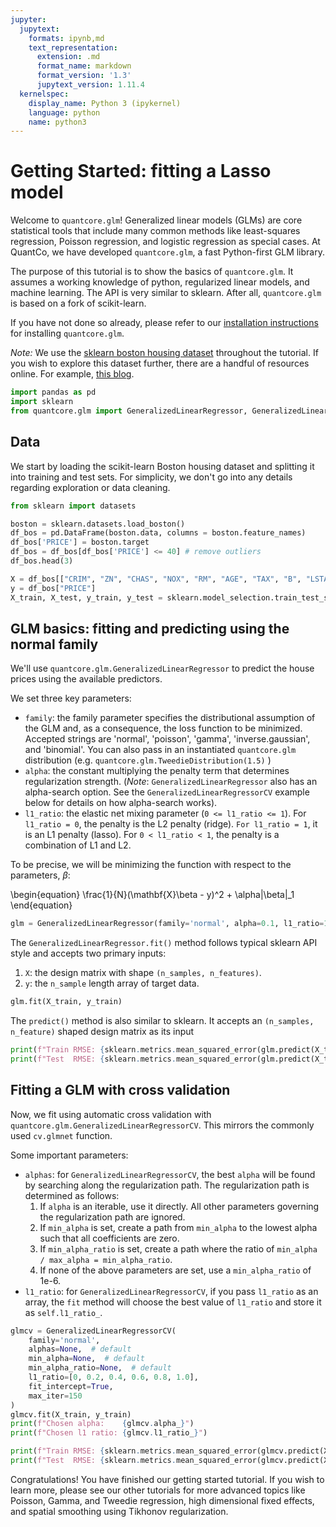 ```yaml
---
jupyter:
  jupytext:
    formats: ipynb,md
    text_representation:
      extension: .md
      format_name: markdown
      format_version: '1.3'
      jupytext_version: 1.11.4
  kernelspec:
    display_name: Python 3 (ipykernel)
    language: python
    name: python3
---
```


# Getting Started: fitting a Lasso model 

Welcome to `quantcore.glm`! Generalized linear models (GLMs) are core statistical tools that include many common methods like least-squares regression, Poisson regression, and logistic regression as special cases. At QuantCo, we have developed `quantcore.glm`, a fast Python-first GLM library.

The purpose of this tutorial is to show the basics of `quantcore.glm`. It assumes a working knowledge of python, regularized linear models, and machine learning. The API is very similar to sklearn. After all, `quantcore.glm` is based on a fork of scikit-learn.

If you have not done so already, please refer to our [installation instructions](../install.rst) for installing `quantcore.glm`.

*Note:* We use the [sklearn boston housing dataset](https://scikit-learn.org/stable/modules/generated/sklearn.datasets.load_boston.html) throughout the tutorial. If you wish to explore this dataset further, there are a handful of resources online. For example, [this blog](https://medium.com/@amitg0161/sklearn-linear-regression-tutorial-with-boston-house-dataset-cde74afd460a).
<!-- #endregion -->

```python
import pandas as pd
import sklearn
from quantcore.glm import GeneralizedLinearRegressor, GeneralizedLinearRegressorCV
```

## Data

We start by loading the scikit-learn Boston housing dataset and splitting it into training and test sets. For simplicity, we don't go into any details regarding exploration or data cleaning.

```python
from sklearn import datasets

boston = sklearn.datasets.load_boston()
df_bos = pd.DataFrame(boston.data, columns = boston.feature_names)
df_bos['PRICE'] = boston.target
df_bos = df_bos[df_bos['PRICE'] <= 40] # remove outliers
df_bos.head(3)
```

```python
X = df_bos[["CRIM", "ZN", "CHAS", "NOX", "RM", "AGE", "TAX", "B", "LSTAT"]]
y = df_bos["PRICE"]
X_train, X_test, y_train, y_test = sklearn.model_selection.train_test_split(X, y, test_size = 0.1, random_state=5)
```

## GLM basics: fitting and predicting using the normal family

We'll use `quantcore.glm.GeneralizedLinearRegressor` to predict the house prices using the available predictors. 

We set three key parameters:

- `family`: the family parameter specifies the distributional assumption of the GLM and, as a consequence, the loss function to be minimized. Accepted strings are 'normal', 'poisson', 'gamma', 'inverse.gaussian', and 'binomial'. You can also pass in an instantiated `quantcore.glm` distribution (e.g. `quantcore.glm.TweedieDistribution(1.5)` )
- `alpha`: the constant multiplying the penalty term that determines regularization strength. (*Note*: `GeneralizedLinearRegressor` also has an alpha-search option. See the `GeneralizedLinearRegressorCV` example below for details on how alpha-search works).
- `l1_ratio`: the elastic net mixing parameter (`0 <= l1_ratio <= 1`). For `l1_ratio = 0`, the penalty is the L2 penalty (ridge). ``For l1_ratio = 1``, it is an L1 penalty (lasso).  For ``0 < l1_ratio < 1``, the penalty is a combination of L1 and L2.

To be precise, we will be minimizing the function with respect to the parameters, $\beta$:

\begin{equation}
\frac{1}{N}(\mathbf{X}\beta - y)^2 + \alpha\|\beta\|_1
\end{equation}

```python
glm = GeneralizedLinearRegressor(family='normal', alpha=0.1, l1_ratio=1)
```

The `GeneralizedLinearRegressor.fit()` method follows typical sklearn API style and accepts two primary inputs:

1. `X`: the design matrix with shape `(n_samples, n_features)`.
2. `y`: the `n_sample` length array of target data.

```python
glm.fit(X_train, y_train)
```

The `predict()` method is also similar to sklearn. It accepts an `(n_samples, n_feature)` shaped design matrix as its input

```python
print(f"Train RMSE: {sklearn.metrics.mean_squared_error(glm.predict(X_train), y_train, squared=False)}")
print(f"Test  RMSE: {sklearn.metrics.mean_squared_error(glm.predict(X_test), y_test, squared=False)}")
```

## Fitting a GLM with cross validation

Now, we fit using automatic cross validation with `quantcore.glm.GeneralizedLinearRegressorCV`. This mirrors the commonly used `cv.glmnet` function. 

Some important parameters:

- `alphas`: for `GeneralizedLinearRegressorCV`, the best `alpha` will be found by searching along the regularization path. The regularization path is determined as follows:
    1. If `alpha` is an iterable, use it directly. All other parameters
        governing the regularization path are ignored.
    2. If `min_alpha` is set, create a path from `min_alpha` to the
        lowest alpha such that all coefficients are zero.
    3. If `min_alpha_ratio` is set, create a path where the ratio of
        `min_alpha / max_alpha = min_alpha_ratio`.
    4. If none of the above parameters are set, use a `min_alpha_ratio`
        of 1e-6.      
- `l1_ratio`: for `GeneralizedLinearRegressorCV`, if you pass `l1_ratio` as an array, the `fit` method will choose the best value of `l1_ratio` and store it as `self.l1_ratio_`.

```python
glmcv = GeneralizedLinearRegressorCV(
    family='normal',
    alphas=None,  # default
    min_alpha=None,  # default
    min_alpha_ratio=None,  # default
    l1_ratio=[0, 0.2, 0.4, 0.6, 0.8, 1.0],
    fit_intercept=True,
    max_iter=150
)
glmcv.fit(X_train, y_train)
print(f"Chosen alpha:    {glmcv.alpha_}")
print(f"Chosen l1 ratio: {glmcv.l1_ratio_}")

print(f"Train RMSE: {sklearn.metrics.mean_squared_error(glmcv.predict(X_train), y_train, squared=False)}")
print(f"Test  RMSE: {sklearn.metrics.mean_squared_error(glmcv.predict(X_test), y_test, squared=False)}")
```

Congratulations! You have finished our getting started tutorial. If you wish to learn more, please see our other tutorials for more advanced topics like Poisson, Gamma, and Tweedie regression, high dimensional fixed effects, and spatial smoothing using Tikhonov regularization.
